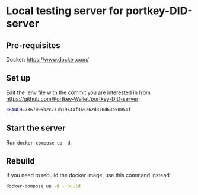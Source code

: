 # Local testing server for portkey-DID-server

## Pre-requisites

Docker: https://www.docker.com/

## Set up

Edit the .env file with the commit you are interested in from https://github.com/Portkey-Wallet/portkey-DID-server:

```bash
BRANCH=7367005b2c731b1954af366262d370d63b50054f
```

## Start the server

Run `docker-compose up -d`.

## Rebuild

If you need to rebuild the docker image, use this command instead:

```bash
docker-compose up -d --build
```
